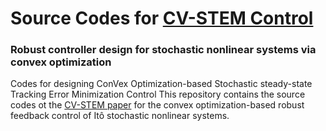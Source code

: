 # Source Codes for [CV-STEM Control](https://arxiv.org/abs/2006.04359)
### Robust controller design for stochastic nonlinear systems via convex optimization
Codes for designing ConVex Optimization-based Stochastic steady-state Tracking Error Minimization Control
This repository contains the source codes ot the [CV-STEM paper](https://arxiv.org/abs/2006.04359) for the convex optimization-based robust feedback control of Itô stochastic nonlinear systems.

